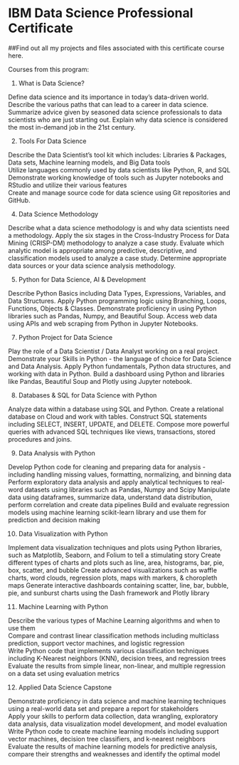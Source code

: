 # IBM Data Science Professional Certificate

##Find out all my projects and files associated with this certificate course here.

Courses from this program:

1. What is Data Science?

Define data science and its importance in today’s data-driven world.
Describe the various paths that can lead to a career in data science.
Summarize  advice given by seasoned data science professionals to data scientists who are just starting out. 
Explain why data science is considered the most in-demand job in the 21st century.
   
2. Tools For Data Science

Describe the Data Scientist’s tool kit which includes: Libraries & Packages, Data sets, Machine learning models, and Big Data tools   
Utilize languages commonly used by data scientists like Python, R, and SQL   
Demonstrate working knowledge of tools such as Jupyter notebooks and RStudio and utilize their various features    
Create and manage source code for data science using Git repositories and GitHub.   
   
4. Data Science Methodology

Describe what a data science methodology is and why data scientists need a methodology.
Apply the six stages in the Cross-Industry Process for Data Mining (CRISP-DM) methodology to analyze a case study.
Evaluate which analytic model is appropriate among predictive, descriptive, and classification models used to analyze a case study.
Determine appropriate data sources or your data science analysis methodology.

5. Python for Data Science, AI & Development

Describe Python Basics including Data Types, Expressions, Variables, and Data Structures.
Apply Python programming logic using Branching, Loops, Functions, Objects & Classes.
Demonstrate proficiency in using Python libraries such as Pandas, Numpy, and Beautiful Soup.
Access web data using APIs and web scraping from Python in Jupyter Notebooks.  

7. Python Project for Data Science

Play the role of a Data Scientist / Data Analyst working on a real project.
Demonstrate your Skills in Python - the language of choice for Data Science and Data Analysis. 
Apply Python fundamentals, Python data structures, and working with data in Python.
Build a dashboard using Python and libraries like Pandas, Beautiful Soup and Plotly using Jupyter notebook.

8. Databases & SQL for Data Science with Python

Analyze data within a database using SQL and Python.
Create a relational database on Cloud and work with tables.
Construct SQL statements including SELECT, INSERT, UPDATE, and DELETE.
Compose more powerful queries with advanced SQL techniques like views, transactions, stored procedures and joins.

9. Data Analysis with Python

Develop Python code for cleaning and preparing data for analysis - including handling missing values, formatting, normalizing, and binning data
Perform exploratory data analysis and apply analytical techniques to real-word datasets using libraries such as Pandas, Numpy and Scipy
Manipulate data using dataframes, summarize data, understand data distribution, perform correlation and create data pipelines
Build and evaluate regression models using machine learning scikit-learn library and use them for prediction and decision making

10. Data Visualization with Python

Implement data visualization techniques and plots using Python libraries, such as Matplotlib, Seaborn, and Folium to tell a stimulating story
Create different types of charts and plots such as line, area, histograms, bar, pie, box, scatter, and bubble
Create advanced visualizations such as waffle charts, word clouds, regression plots, maps with markers, & choropleth maps
Generate interactive dashboards containing scatter, line, bar, bubble, pie, and sunburst charts using the Dash framework and Plotly library

11. Machine Learning with Python

Describe the various types of Machine Learning algorithms and when to use them  
Compare and contrast linear classification methods including multiclass prediction, support vector machines, and logistic regression  
Write Python code that implements various classification techniques including K-Nearest neighbors (KNN), decision trees, and regression trees 
Evaluate the results from simple linear, non-linear, and multiple regression on a data set using evaluation metrics   

12. Applied Data Science Capstone

Demonstrate proficiency in data science and machine learning techniques using a real-world data set and prepare a report for stakeholders   
Apply your skills to perform data collection, data wrangling, exploratory data analysis, data visualization model development, and model evaluation
Write Python code to create machine learning models including support vector machines, decision tree classifiers, and k-nearest neighbors  
Evaluate the results of machine learning models for predictive analysis, compare their strengths and weaknesses and identify the optimal model   
